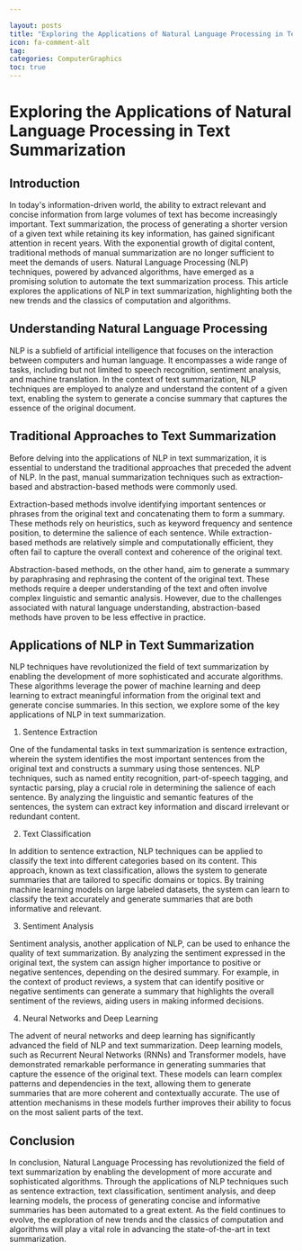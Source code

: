 ```yaml
---

layout: posts
title: "Exploring the Applications of Natural Language Processing in Text Summarization"
icon: fa-comment-alt
tag:      
categories: ComputerGraphics
toc: true
---
```




# Exploring the Applications of Natural Language Processing in Text Summarization

## Introduction

In today's information-driven world, the ability to extract relevant and concise information from large volumes of text has become increasingly important. Text summarization, the process of generating a shorter version of a given text while retaining its key information, has gained significant attention in recent years. With the exponential growth of digital content, traditional methods of manual summarization are no longer sufficient to meet the demands of users. Natural Language Processing (NLP) techniques, powered by advanced algorithms, have emerged as a promising solution to automate the text summarization process. This article explores the applications of NLP in text summarization, highlighting both the new trends and the classics of computation and algorithms.

## Understanding Natural Language Processing

NLP is a subfield of artificial intelligence that focuses on the interaction between computers and human language. It encompasses a wide range of tasks, including but not limited to speech recognition, sentiment analysis, and machine translation. In the context of text summarization, NLP techniques are employed to analyze and understand the content of a given text, enabling the system to generate a concise summary that captures the essence of the original document.

## Traditional Approaches to Text Summarization

Before delving into the applications of NLP in text summarization, it is essential to understand the traditional approaches that preceded the advent of NLP. In the past, manual summarization techniques such as extraction-based and abstraction-based methods were commonly used.

Extraction-based methods involve identifying important sentences or phrases from the original text and concatenating them to form a summary. These methods rely on heuristics, such as keyword frequency and sentence position, to determine the salience of each sentence. While extraction-based methods are relatively simple and computationally efficient, they often fail to capture the overall context and coherence of the original text.

Abstraction-based methods, on the other hand, aim to generate a summary by paraphrasing and rephrasing the content of the original text. These methods require a deeper understanding of the text and often involve complex linguistic and semantic analysis. However, due to the challenges associated with natural language understanding, abstraction-based methods have proven to be less effective in practice.

## Applications of NLP in Text Summarization

NLP techniques have revolutionized the field of text summarization by enabling the development of more sophisticated and accurate algorithms. These algorithms leverage the power of machine learning and deep learning to extract meaningful information from the original text and generate concise summaries. In this section, we explore some of the key applications of NLP in text summarization.

1. Sentence Extraction

One of the fundamental tasks in text summarization is sentence extraction, wherein the system identifies the most important sentences from the original text and constructs a summary using those sentences. NLP techniques, such as named entity recognition, part-of-speech tagging, and syntactic parsing, play a crucial role in determining the salience of each sentence. By analyzing the linguistic and semantic features of the sentences, the system can extract key information and discard irrelevant or redundant content.

2. Text Classification

In addition to sentence extraction, NLP techniques can be applied to classify the text into different categories based on its content. This approach, known as text classification, allows the system to generate summaries that are tailored to specific domains or topics. By training machine learning models on large labeled datasets, the system can learn to classify the text accurately and generate summaries that are both informative and relevant.

3. Sentiment Analysis

Sentiment analysis, another application of NLP, can be used to enhance the quality of text summarization. By analyzing the sentiment expressed in the original text, the system can assign higher importance to positive or negative sentences, depending on the desired summary. For example, in the context of product reviews, a system that can identify positive or negative sentiments can generate a summary that highlights the overall sentiment of the reviews, aiding users in making informed decisions.

4. Neural Networks and Deep Learning

The advent of neural networks and deep learning has significantly advanced the field of NLP and text summarization. Deep learning models, such as Recurrent Neural Networks (RNNs) and Transformer models, have demonstrated remarkable performance in generating summaries that capture the essence of the original text. These models can learn complex patterns and dependencies in the text, allowing them to generate summaries that are more coherent and contextually accurate. The use of attention mechanisms in these models further improves their ability to focus on the most salient parts of the text.

## Conclusion

In conclusion, Natural Language Processing has revolutionized the field of text summarization by enabling the development of more accurate and sophisticated algorithms. Through the applications of NLP techniques such as sentence extraction, text classification, sentiment analysis, and deep learning models, the process of generating concise and informative summaries has been automated to a great extent. As the field continues to evolve, the exploration of new trends and the classics of computation and algorithms will play a vital role in advancing the state-of-the-art in text summarization.